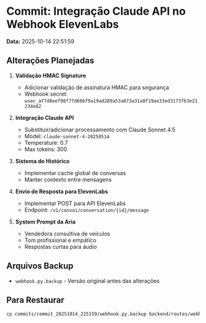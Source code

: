 # Commit: Integração Claude API no Webhook ElevenLabs

**Data:** 2025-10-14 22:51:59

## Alterações Planejadas

1. **Validação HMAC Signature**
   - Adicionar validação de assinatura HMAC para segurança
   - Webhook secret: `wsec_af7d8eef98f77d60679a19ad289a53a873a31a0f19ae33ed3173fb3e21234e82`

2. **Integração Claude API**
   - Substituir/adicionar processamento com Claude Sonnet 4.5
   - Model: `claude-sonnet-4-20250514`
   - Temperature: 0.7
   - Max tokens: 300

3. **Sistema de Histórico**
   - Implementar cache global de conversas
   - Manter contexto entre mensagens

4. **Envio de Resposta para ElevenLabs**
   - Implementar POST para API ElevenLabs
   - Endpoint: `/v1/convai/conversation/{id}/message`

5. **System Prompt da Aria**
   - Vendedora consultiva de veículos
   - Tom profissional e empático
   - Respostas curtas para áudio

## Arquivos Backup

- `webhook.py.backup` - Versão original antes das alterações

## Para Restaurar

```bash
cp commits/commit_20251014_225159/webhook.py.backup backend/routes/webhook.py
```
